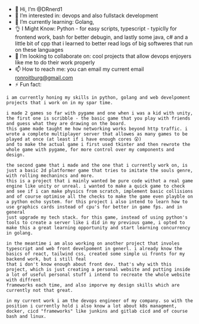 - 👋 Hi, I’m @DRnerd1
- 👀 I’m interested in: devops and also fullstack development
- 🌱 I’m currently learning: Golang,
- 👌 I Might Know: Python - for easy scripts, typescript - typiclly for frontend work, bash for better debugin, and lastly some java, c# and a little bit of cpp that i learned to better read logs of big softweres that run on these languages
- 💞️ I’m looking to collaborate on: cool projects that allow devops enjoyers like me to do their work properly
- 📫 How to reach me: you can email my current email ronroitburg@gmail.com
- ⚡ Fun fact: 
```
i am currently honing my skills in python, golang and web develpoment projects that i work on in my spar time.

i made 2 games so far with pygame and one when i was a kid with unity, the first one is scribble - the basic game that you play with friends and guess what they are drawing on the board.
this game made taught me how networking works beyond http traffic. i wrote a complete multiplayer server that allowes as many games to be played at once (at least if i have enough cores 😲)
and to make the actual game i first used tkinter and then rewrote the whole game with pygame, for more control over my components and design.

the second game that i made and the one that i currently work on, is just a basic 2d platformer game that tries to imitate the souls genre, with rolling mechanincs and more.
this is a project that i mainly wanted be pure code withot a real game engine like unity or unreal. i wanted to make a quick game to check and see if i can make physics from scratch, implement basic collisions
and of course optimise all the checks to make the game even playble on a python echo system. for this project i also intend to learn how to use graphics cards instead of cpu's for better in game fps. and in general
just upgrade my tech stack. for this game, instead of using python's tools to create a server like i did in my previous game, i opted to make this a great learning opportunity and start learning concurrency in golang.

in the meantime i am also working on another project that involes typescript and web front develpoment in generl. i already know the basics of react, tailwind css, created some simple ui fronts for my backend work, but i still feal
that i don't know enough about front dev. that's why with this project, which is just creating a personal website and putting inside a lot of useful personal stuff i intend to recreate the whole website with diffrent
frameworks each time, and also imporve my design skills which are currently not that great.

in my current work i am the devops engineer of my company. so with the position i currently hold i also know a lot about k8s managment, docker, cicd "frameworks" like junkins and gitlab cicd and of course bash and linux.
```

